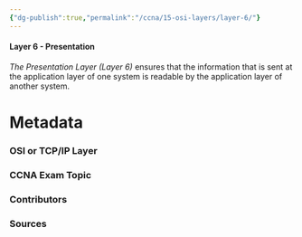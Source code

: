 ```yaml
---
{"dg-publish":true,"permalink":"/ccna/15-osi-layers/layer-6/"}
---
```


#### Layer 6 - Presentation
*The Presentation Layer (Layer 6)* ensures that the information that is sent at the application layer of one system is readable by the application layer of another system.



# Metadata
### OSI or TCP/IP Layer

### CCNA Exam Topic

### Contributors

### Sources
